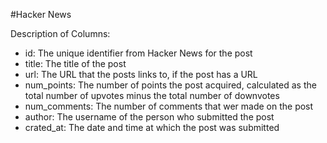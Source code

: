 #Hacker News

Description of Columns:
* id: The unique identifier from Hacker News for the post
* title: The title of the post
* url: The URL that the posts links to, if the post has a URL
* num_points: The number of points the post acquired, calculated as the total number of upvotes minus the total number of downvotes
* num_comments: The number of comments that wer made on the post
* author: The username of the person who submitted the post
* crated_at: The date and time at which the post was submitted
